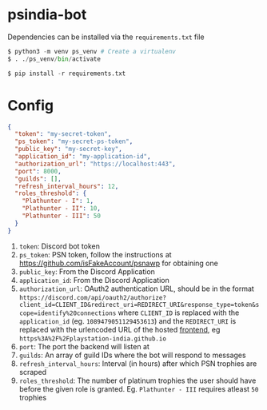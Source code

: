 # psindia-bot

Dependencies can be installed via the `requirements.txt` file

```py
$ python3 -m venv ps_venv # Create a virtualenv
$ . ./ps_venv/bin/activate

$ pip install -r requirements.txt
```

# Config

```json
{
  "token": "my-secret-token",
  "ps_token": "my-secret-ps-token",
  "public_key": "my-secret-key",
  "application_id": "my-application-id",
  "authorization_url": "https://localhost:443",
  "port": 8000,
  "guilds": [],
  "refresh_interval_hours": 12,
  "roles_threshold": {
    "Plathunter - I": 1,
    "Plathunter - II": 10,
    "Plathunter - III": 50
  }
}
```

1. `token`: Discord bot token
2. `ps_token`: PSN token, follow the instructions at https://github.com/isFakeAccount/psnawp for obtaining one
3. `public_key`: From the Discord Application
4. `application_id`: From the Discord Application
5. `authorization_url`: OAuth2 authentication URL, should be in the format `https://discord.com/api/oauth2/authorize?client_id=CLIENT_ID&redirect_uri=REDIRECT_URI&response_type=token&scope=identify%20connections` where `CLIENT_ID` is replaced with the `application_id` (eg. `1089479051129453613`) and the `REDIRECT_URI` is replaced with the urlencoded URL of the hosted [frontend](https://github.com/playstation-india/playstation-india.github.io), eg `https%3A%2F%2Fplaystation-india.github.io`
6. `port`: The port the backend will listen at
7. `guilds`: An array of guild IDs where the bot will respond to messages
8. `refresh_interval_hours`: Interval (in hours) after which PSN trophies are scraped
9. `roles_threshold`: The number of platinum trophies the user should have before the given role is granted. Eg. `Plathunter - III` requires atleast `50` trophies
